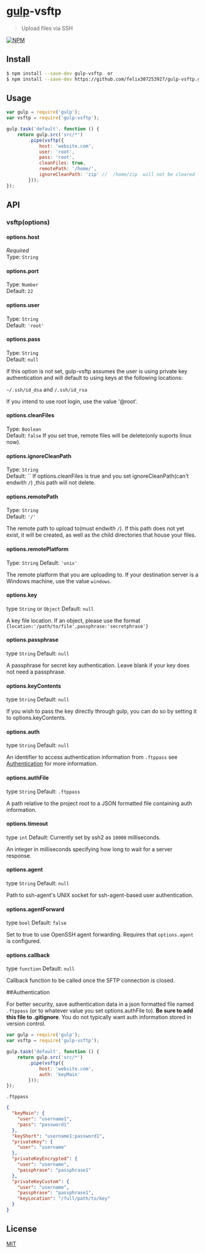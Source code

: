 # [gulp](http://gulpjs.com)-vsftp

> Upload files via SSH



[![NPM](https://nodei.co/npm/gulp-vsftp.png?downloads=true&stars=true)](https://nodei.co/npm/gulp-vsftp/)

## Install

```bash
$ npm install --save-dev gulp-vsftp  or
$ npm install --save-dev https://github.com/felix307253927/gulp-vsftp.git
```


## Usage

```js
var gulp = require('gulp');
var vsftp = require('gulp-vsftp');

gulp.task('default', function () {
	return gulp.src('src/*')
		.pipe(vsftp({
			host: 'website.com',
			user: 'root',
			pass: 'root',
			cleanFiles: true,
			remotePath: '/home/',
			ignoreCleanPath: 'zip' //  /home/zip  will not be cleared
		}));
});
```


## API

### vsftp(options)

#### options.host

*Required*  
Type: `String`

#### options.port

Type: `Number`  
Default: `22`

#### options.user

Type: `String`  
Default: `'root'`

#### options.pass

Type: `String`  
Default: `null`

If this option is not set, gulp-vsftp assumes the user is using private key authentication and will default to using keys at the following locations:

`~/.ssh/id_dsa` and `/.ssh/id_rsa`

If you intend to use root login, use the value '@root'.

#### options.cleanFiles

Type: `Boolean`  
Default: `false`
If you set true, remote files will be delete(only suports linux now).

#### options.ignoreCleanPath

Type: `String`  
Default: ``
If options.cleanFiles is true and you set ignoreCleanPath(can't endwith `/`) ,this path will not delete.

#### options.remotePath

Type: `String`  
Default: `'/'`

The remote path to upload to(must endwith `/`). If this path does not yet exist, it will be created, as well as the child directories that house your files.

#### options.remotePlatform

Type: `String`
Default: `'unix'`

The remote platform that you are uploading to. If your destination server is a Windows machine, use the value `windows`.

#### options.key

type `String` or `Object`
Default: `null`

A key file location. If an object, please use the format `{location:'/path/to/file',passphrase:'secretphrase'}`


#### options.passphrase

type `String`
Default: `null`

A passphrase for secret key authentication. Leave blank if your key does not need a passphrase.

#### options.keyContents

type `String`
Default: `null`

If you wish to pass the key directly through gulp, you can do so by setting it to options.keyContents.

#### options.auth

type `String`
Default: `null`

An identifier to access authentication information from `.ftppass` see [Authentication](#authentication) for more information.

#### options.authFile

type `String`
Default: `.ftppass`

A path relative to the project root to a JSON formatted file containing auth information.

#### options.timeout
type `int`
Default: Currently set by ssh2 as `10000` milliseconds.

An integer in milliseconds specifying how long to wait for a server response.

#### options.agent
type `String`
Default: `null`

Path to ssh-agent's UNIX socket for ssh-agent-based user authentication.

#### options.agentForward
type `bool`
Default: `false`

Set to true to use OpenSSH agent forwarding. Requires that `options.agent` is configured.

#### options.callback
type `function`
Default: `null`

Callback function to be called once the SFTP connection is closed.


##Authentication

For better security, save authentication data in a json formatted file named `.ftppass` (or to whatever value you set options.authFile to). **Be sure to add this file to .gitignore**. You do not typically want auth information stored in version control.

```js
var gulp = require('gulp');
var vsftp = require('gulp-vsftp');

gulp.task('default', function () {
	return gulp.src('src/*')
		.pipe(vsftp({
			host: 'website.com',
			auth: 'keyMain'
		}));
});
```

`.ftppass`

```json
{
  "keyMain": {
    "user": "username1",
    "pass": "password1"
  },
  "keyShort": "username1:password1",
  "privateKey": {
    "user": "username"
  },
  "privateKeyEncrypted": {
    "user": "username",
    "passphrase": "passphrase1"
  },
  "privateKeyCustom": {
    "user": "username",
    "passphrase": "passphrase1",
    "keyLocation": "/full/path/to/key"
  }
}
```

## License

[MIT](http://opensource.org/licenses/MIT)

